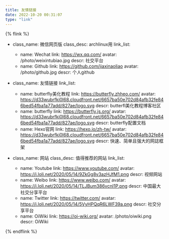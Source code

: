 ```yaml
---
title: 友情链接
date: 2022-10-20 00:31:07
type: "link"
---
```


{% flink %}
- class_name: 微信网页版
  class_desc: archlinux用
  link_list:
    - name: Wechat
      link: https://wx.qq.com/
      avatar: /photo/weixintubiao.jpg
      descr: 社交平台
    - name: Github
      link: https://github.com/jiaxinaoliao
      avatar: /photo/github.jpg
      descr: 个人github

- class_name: 友情链接
  link_list:
    - name: butterfly美化教程
      link: https://butterfly.zhheo.com/
      avatar: https://d33wubrfki0l68.cloudfront.net/6657ba50e702d84afb32fe846bed54fba1a77add/827ae/logo.svg
      descr: butterfl美化教程博客社区
    - name: butterfly
      link: https://butterfly.js.org/
      avatar: https://d33wubrfki0l68.cloudfront.net/6657ba50e702d84afb32fe846bed54fba1a77add/827ae/logo.svg
      descr: butterfly配置文档
    - name: Hexo官网
      link: https://hexo.io/zh-tw/
      avatar: https://d33wubrfki0l68.cloudfront.net/6657ba50e702d84afb32fe846bed54fba1a77add/827ae/logo.svg
      descr: 快速、简单且强大的网誌框架

- class_name: 网站
  class_desc: 值得推荐的网站
  link_list:
    - name: Youtube
      link: https://www.youtube.com/
      avatar: https://i.loli.net/2020/05/14/9ZkGg8v3azHJfM1.png
      descr: 视频网站
    - name: Weibo
      link: https://www.weibo.com/
      avatar: https://i.loli.net/2020/05/14/TLJBum386vcnI1P.png
      descr: 中国最大社交分享平台
    - name: Twitter
      link: https://twitter.com/
      avatar: https://i.loli.net/2020/05/14/5VyHPQqR6LWF39a.png
      descr: 社交分享平台
    - name: OiWiki
      link: https://oi-wiki.org/ 
      avatar: /photo/oiwiki.png
      descr: OiWiki

{% endflink %}

